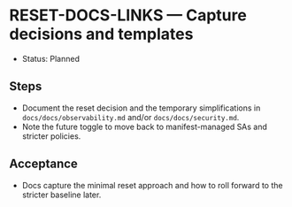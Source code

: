# RESET-DOCS-LINKS — Capture decisions and templates

- Status: Planned

## Steps

- Document the reset decision and the temporary simplifications in `docs/docs/observability.md` and/or `docs/docs/security.md`.
- Note the future toggle to move back to manifest-managed SAs and stricter policies.

## Acceptance

- Docs capture the minimal reset approach and how to roll forward to the stricter baseline later.
